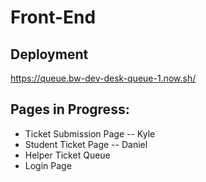 # Front-End

## Deployment
https://queue.bw-dev-desk-queue-1.now.sh/

## Pages in Progress:
* Ticket Submission Page -- Kyle
* Student Ticket Page -- Daniel
* Helper Ticket Queue
* Login Page

